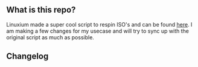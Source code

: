 ## What is this repo?

Linuxium made a super cool script to respin ISO's and can be found [here](http://linuxiumcomau.blogspot.com/2017/06/customizing-ubuntu-isos-documentation.html). I am making a few changes for my usecase and will try to sync up with the original script as much as possible.


## Changelog
